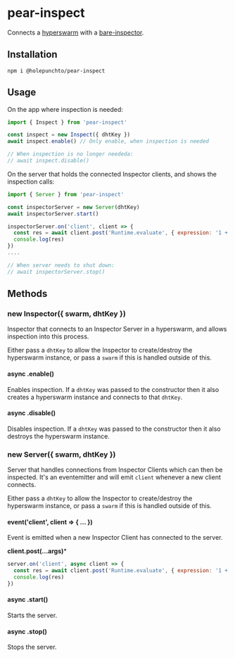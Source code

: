 # pear-inspect

Connects a [hyperswarm](https://github.com/holepunchto/hyperswarm) with a [bare-inspector](https://github.com/holepunchto/bare-inspector).

## Installation

```
npm i @holepunchto/pear-inspect
```

## Usage

On the app where inspection is needed:

``` js
import { Inspect } from 'pear-inspect'

const inspect = new Inspect({ dhtKey })
await inspect.enable() // Only enable, when inspection is needed

// When inspection is no longer neededa:
// await inspect.disable()
```

On the server that holds the connected Inspector clients, and shows the inspection calls:

``` js
import { Server } from 'pear-inspect'

const inspectorServer = new Server(dhtKey)
await inspectorServer.start()

inspectorServer.on('client', client => {
  const res = await client.post('Runtime.evaluate', { expression: '1 + 2' })
  console.log(res)
})
....

// When server needs to shut down:
// await inspectorServer.stop()
```

## Methods

### new Inspector({ swarm, dhtKey })

Inspector that connects to an Inspector Server in a hyperswarm, and allows inspection into this process.

Either pass a `dhtKey` to allow the Inspector to create/destroy the hyperswarm instance, or pass a `swarm` if this is handled outside of this.

#### async .enable()

Enables inspection. If a `dhtKey` was passed to the constructor then it also creates a hyperswarm instance and connects to that `dhtKey`.

#### async .disable()

Disables inspection. If a `dhtKey` was passed to the constructor then it also destroys the hyperswarm instance.

### new Server({ swarm, dhtKey })

Server that handles connections from Inspector Clients which can then be inspected. It's an eventemitter and will emit `client` whenever a new client connects.

Either pass a `dhtKey` to allow the Inspector to create/destroy the hyperswarm instance, or pass a `swarm` if this is handled outside of this.

#### event('client', client => { ... })

Event is emitted when a new Inspector Client has connected to the server.

**client.post(...args)***

``` js
server.on('client', async client => {
  const res = await client.post('Runtime.evaluate', { expression: '1 + 2' })
  console.log(res)
})
```

#### async .start()

Starts the server.

#### async .stop()

Stops the server.
